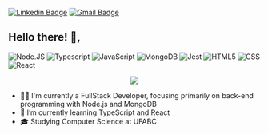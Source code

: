 [![Linkedin Badge](https://img.shields.io/badge/-Linkedin-6633cc?style=flat-square&logo=Linkedin&logoColor=white&color=black&link=https://www.linkedin.com/in/lucas98sf/)](https://www.linkedin.com/in/lucas98sf/)
[![Gmail Badge](https://img.shields.io/badge/-Gmail-c14438?style=flat-square&logo=Gmail&logoColor=white&color=black&link=mailto:lucas.98sf@gmail.com)](mailto:lucas.98sf@gmail.com)

## Hello there! 👋, 
  ![Node.JS](https://img.shields.io/badge/-Node.JS-333333?style=flat&logo=node.js)
  ![Typescript](https://img.shields.io/badge/-Typescript-333333?style=flat&logo=typescript)
  ![JavaScript](https://img.shields.io/badge/-JavaScript-333333?style=flat&logo=javascript)
  ![MongoDB](https://img.shields.io/badge/-MongoDB-333333?style=flat&logo=Mongodb)
  ![Jest](https://img.shields.io/badge/-Jest-333333?style=flat&logo=jest)
  ![HTML5](https://img.shields.io/badge/-HTML5-333333?style=flat&logo=HTML5)
  ![CSS](https://img.shields.io/badge/-CSS-333333?style=flat&logo=CSS3&logoColor=1572B6)
  ![React](https://img.shields.io/badge/-React-333333?style=flat&logo=react)
<br/>
<p align="center"> <img src="https://github-readme-stats.vercel.app/api?username=Lucas98sf&count_private=true&theme=synthwave&hide=stars,prs,issues,contribs" /> </p>

- 👨‍💻 I'm currently a FullStack Developer, focusing primarily on back-end programming with Node.js and MongoDB
- 🌱 I’m currently learning TypeScript and React
- 🎓 Studying Computer Science at UFABC
